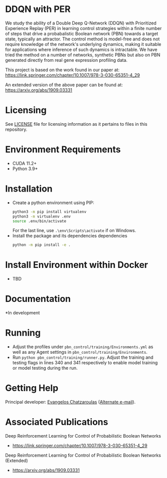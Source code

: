 # DDQN with PER

We study the ability of a Double Deep Q-Network (DDQN) with Prioritized Experience Replay (PER) in learning control strategies within a finite number of steps that drive a probabalistic Boolean network (PBN) towards a target state, typically an attractor. The control method is model-free and does not require knowledge of the network's underlying dynamics, making it suitable for applications where inference of such dynamics is intractable. We have tried the method on a number of networks, synthetic PBNs but also on PBN generated directly from real gene expression profiling data.

This project is based on the work found in our paper at: https://link.springer.com/chapter/10.1007/978-3-030-65351-4_29
 
An extended version of the above paper can be found at: https://arxiv.org/abs/1909.03331 

# Licensing 
See [LICENSE](https://gitlab.com/af00150/ddqn-with-per/-/blob/master/LICENSE) file for licensing information as it pertains to
files in this repository. 

# Environment Requirements
- CUDA 11.2+
- Python 3.9+

# Installation
- Create a python environment using PIP:
    ```sh
    python3 -m pip install virtualenv
    python3 -m virtualenv .env
    source .env/bin/activate
    ```
    For the last line, use `.\env\Scripts\activate` if on Windows.
- Install the package and its dependencies dependencies
    ```sh
    python -m pip install -e .
    ```

# Install Environment within Docker
* TBD

# Documentation
*In development

# Running
- Adjust the profiles under `pbn_control/training/Environments.yml` as well as any Agent settings in `pbn_control/training/Environments`.
- Run `python pbn_control/training/runner.py`. Adjust the training and testing flags in lines 340 and 341 respectively to enable model training or model testing during the run.

# Getting Help
Principal developer: [Evangelos Chatzaroulas](mailto:ec00727@surrey.ac.uk) ([Alternate e-mail](mailto:evangelos.ch.de@gmail.com)).

# Associated Publications
Deep Reinforcement Learning for Control of Probabilistic Boolean Networks

- https://link.springer.com/chapter/10.1007/978-3-030-65351-4_29

Deep Reinforcement Learning for Control of Probabilistic Boolean Networks (Extended)

- https://arxiv.org/abs/1909.03331
